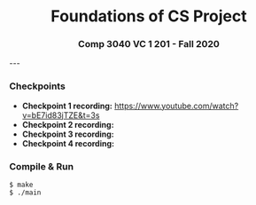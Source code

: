 
<h1 align="center"><strong>Foundations of CS Project</strong></h1>
<h3 align="center"><strong>Comp 3040 VC 1 201 - Fall 2020</strong></h3>
---
<br>

### Checkpoints

- **Checkpoint 1 recording:** https://www.youtube.com/watch?v=bE7id83jTZE&t=3s
- **Checkpoint 2 recording:**
- **Checkpoint 3 recording:**
- **Checkpoint 4 recording:**

### Compile & Run
```
$ make
$ ./main
```
